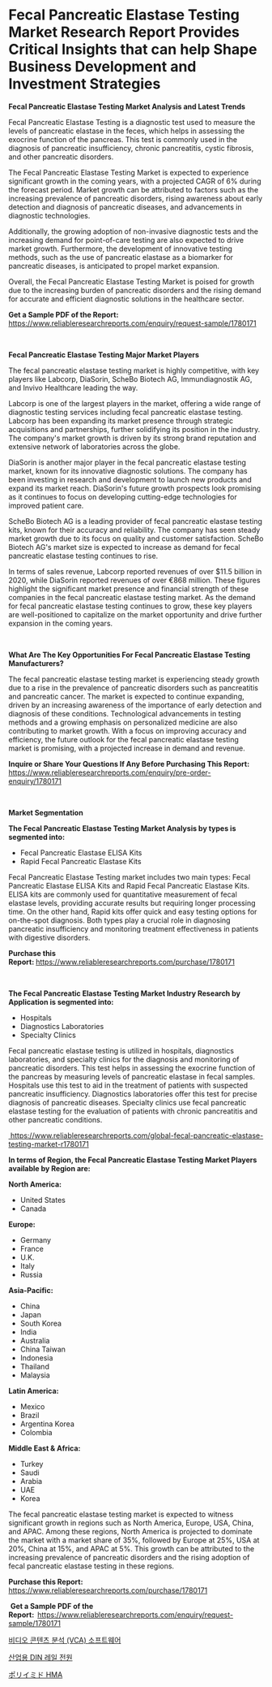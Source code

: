 <p><h1>Fecal Pancreatic Elastase Testing Market Research Report Provides Critical Insights that can help Shape Business Development and Investment Strategies</h1></p><p><strong>Fecal Pancreatic Elastase Testing Market Analysis and Latest Trends</strong></p>
<p><p>Fecal Pancreatic Elastase Testing is a diagnostic test used to measure the levels of pancreatic elastase in the feces, which helps in assessing the exocrine function of the pancreas. This test is commonly used in the diagnosis of pancreatic insufficiency, chronic pancreatitis, cystic fibrosis, and other pancreatic disorders.</p><p>The Fecal Pancreatic Elastase Testing Market is expected to experience significant growth in the coming years, with a projected CAGR of 6% during the forecast period. Market growth can be attributed to factors such as the increasing prevalence of pancreatic disorders, rising awareness about early detection and diagnosis of pancreatic diseases, and advancements in diagnostic technologies.</p><p>Additionally, the growing adoption of non-invasive diagnostic tests and the increasing demand for point-of-care testing are also expected to drive market growth. Furthermore, the development of innovative testing methods, such as the use of pancreatic elastase as a biomarker for pancreatic diseases, is anticipated to propel market expansion.</p><p>Overall, the Fecal Pancreatic Elastase Testing Market is poised for growth due to the increasing burden of pancreatic disorders and the rising demand for accurate and efficient diagnostic solutions in the healthcare sector.</p></p>
<p><strong>Get a Sample PDF of the Report:&nbsp;</strong> <a href="https://www.reliableresearchreports.com/enquiry/request-sample/1780171">https://www.reliableresearchreports.com/enquiry/request-sample/1780171</a></p>
<p>&nbsp;</p>
<p><strong>Fecal Pancreatic Elastase Testing Major Market Players</strong></p>
<p><p>The fecal pancreatic elastase testing market is highly competitive, with key players like Labcorp, DiaSorin, ScheBo Biotech AG, Immundiagnostik AG, and Invivo Healthcare leading the way.</p><p>Labcorp is one of the largest players in the market, offering a wide range of diagnostic testing services including fecal pancreatic elastase testing. Labcorp has been expanding its market presence through strategic acquisitions and partnerships, further solidifying its position in the industry. The company's market growth is driven by its strong brand reputation and extensive network of laboratories across the globe.</p><p>DiaSorin is another major player in the fecal pancreatic elastase testing market, known for its innovative diagnostic solutions. The company has been investing in research and development to launch new products and expand its market reach. DiaSorin's future growth prospects look promising as it continues to focus on developing cutting-edge technologies for improved patient care.</p><p>ScheBo Biotech AG is a leading provider of fecal pancreatic elastase testing kits, known for their accuracy and reliability. The company has seen steady market growth due to its focus on quality and customer satisfaction. ScheBo Biotech AG's market size is expected to increase as demand for fecal pancreatic elastase testing continues to rise.</p><p>In terms of sales revenue, Labcorp reported revenues of over $11.5 billion in 2020, while DiaSorin reported revenues of over €868 million. These figures highlight the significant market presence and financial strength of these companies in the fecal pancreatic elastase testing market. As the demand for fecal pancreatic elastase testing continues to grow, these key players are well-positioned to capitalize on the market opportunity and drive further expansion in the coming years.</p></p>
<p>&nbsp;</p>
<p><strong>What Are The Key Opportunities For Fecal Pancreatic Elastase Testing Manufacturers?</strong></p>
<p><p>The fecal pancreatic elastase testing market is experiencing steady growth due to a rise in the prevalence of pancreatic disorders such as pancreatitis and pancreatic cancer. The market is expected to continue expanding, driven by an increasing awareness of the importance of early detection and diagnosis of these conditions. Technological advancements in testing methods and a growing emphasis on personalized medicine are also contributing to market growth. With a focus on improving accuracy and efficiency, the future outlook for the fecal pancreatic elastase testing market is promising, with a projected increase in demand and revenue.</p></p>
<p><strong>Inquire or Share Your Questions If Any Before Purchasing This Report:</strong> <a href="https://www.reliableresearchreports.com/enquiry/pre-order-enquiry/1780171">https://www.reliableresearchreports.com/enquiry/pre-order-enquiry/1780171</a></p>
<p>&nbsp;</p>
<p><strong>Market Segmentation</strong></p>
<p><strong>The Fecal Pancreatic Elastase Testing Market Analysis by types is segmented into:</strong></p>
<p><ul><li>Fecal Pancreatic Elastase ELISA Kits</li><li>Rapid Fecal Pancreatic Elastase Kits</li></ul></p>
<p><p>Fecal Pancreatic Elastase Testing market includes two main types: Fecal Pancreatic Elastase ELISA Kits and Rapid Fecal Pancreatic Elastase Kits. ELISA kits are commonly used for quantitative measurement of fecal elastase levels, providing accurate results but requiring longer processing time. On the other hand, Rapid kits offer quick and easy testing options for on-the-spot diagnosis. Both types play a crucial role in diagnosing pancreatic insufficiency and monitoring treatment effectiveness in patients with digestive disorders.</p></p>
<p><strong>Purchase this Report:&nbsp;</strong><a href="https://www.reliableresearchreports.com/purchase/1780171">https://www.reliableresearchreports.com/purchase/1780171</a></p>
<p>&nbsp;</p>
<p><strong>The Fecal Pancreatic Elastase Testing Market Industry Research by Application is segmented into:</strong></p>
<p><ul><li>Hospitals</li><li>Diagnostics Laboratories</li><li>Specialty Clinics</li></ul></p>
<p><p>Fecal pancreatic elastase testing is utilized in hospitals, diagnostics laboratories, and specialty clinics for the diagnosis and monitoring of pancreatic disorders. This test helps in assessing the exocrine function of the pancreas by measuring levels of pancreatic elastase in fecal samples. Hospitals use this test to aid in the treatment of patients with suspected pancreatic insufficiency. Diagnostics laboratories offer this test for precise diagnosis of pancreatic diseases. Specialty clinics use fecal pancreatic elastase testing for the evaluation of patients with chronic pancreatitis and other pancreatic conditions.</p></p>
<p><a href="https://www.reliableresearchreports.com/global-fecal-pancreatic-elastase-testing-market-r1780171">&nbsp;https://www.reliableresearchreports.com/global-fecal-pancreatic-elastase-testing-market-r1780171</a></p>
<p><strong>In terms of Region, the Fecal Pancreatic Elastase Testing Market Players available by Region are:</strong></p>
<p>
    <p> <strong> North America: </strong>
        <ul>
            <li>United States</li>
            <li>Canada</li>
        </ul>
        </p> 
    <p> <strong> Europe: </strong>
        <ul>
            <li>Germany</li>
            <li>France</li>
            <li>U.K.</li>
            <li>Italy</li>
            <li>Russia</li>
        </ul>
        </p> 
    <p> <strong> Asia-Pacific: </strong>
        <ul>
            <li>China</li>
            <li>Japan</li>
            <li>South Korea</li>
            <li>India</li>
            <li>Australia</li>
            <li>China Taiwan</li>
            <li>Indonesia</li>
            <li>Thailand</li>
            <li>Malaysia</li>
        </ul>
        </p> 
    <p> <strong> Latin America: </strong>
        <ul>
            <li>Mexico</li>
            <li>Brazil</li>
            <li>Argentina Korea</li>
            <li>Colombia</li>
        </ul>
        </p> 
    <p> <strong> Middle East & Africa: </strong>
        <ul>
            <li>Turkey</li>
            <li>Saudi</li>
            <li>Arabia</li>
            <li>UAE</li>
            <li>Korea</li>
        </ul>
    </p>
    </p>
<p><p>The fecal pancreatic elastase testing market is expected to witness significant growth in regions such as North America, Europe, USA, China, and APAC. Among these regions, North America is projected to dominate the market with a market share of 35%, followed by Europe at 25%, USA at 20%, China at 15%, and APAC at 5%. This growth can be attributed to the increasing prevalence of pancreatic disorders and the rising adoption of fecal pancreatic elastase testing in these regions.</p></p>
<p><strong>Purchase this Report: </strong><a href="https://www.reliableresearchreports.com/purchase/1780171">https://www.reliableresearchreports.com/purchase/1780171</a></p>
<p>&nbsp;<strong>Get a Sample PDF of the Report:&nbsp;&nbsp;</strong><a href="https://www.reliableresearchreports.com/enquiry/request-sample/1780171">https://www.reliableresearchreports.com/enquiry/request-sample/1780171</a></p>
<p><strong></strong></p>
<p><p><a href="https://medium.com/@electat2023/%EB%B9%84%EB%94%94%EC%98%A4-%EC%BD%98%ED%85%90%EC%B8%A0-%EB%B6%84%EC%84%9D-vca-%EC%86%8C%ED%94%84%ED%8A%B8%EC%9B%A8%EC%96%B4-%EC%8B%9C%EC%9E%A5-%EC%A1%B0%EC%82%AC-%EB%B3%B4%EA%B3%A0%EC%84%9C-2024%EB%85%84%EB%B6%80%ED%84%B0-2031%EB%85%84%EA%B9%8C%EC%A7%80%EC%9D%98-%EC%97%AD%EC%82%AC-%EB%B0%8F-%EC%98%88%EC%B8%A1-c87855c7413e">비디오 콘텐츠 분석 (VCA) 소프트웨어</a></p><p><a href="https://github.com/rsg307664904/Market-Research-Report-List-2/blob/main/838427799345.md">산업용 DIN 레일 전원</a></p><p><a href="https://github.com/mcbeesbxa270/Market-Research-Report-List-2/blob/main/8370279105642.md">ポリイミド HMA</a></p></p>